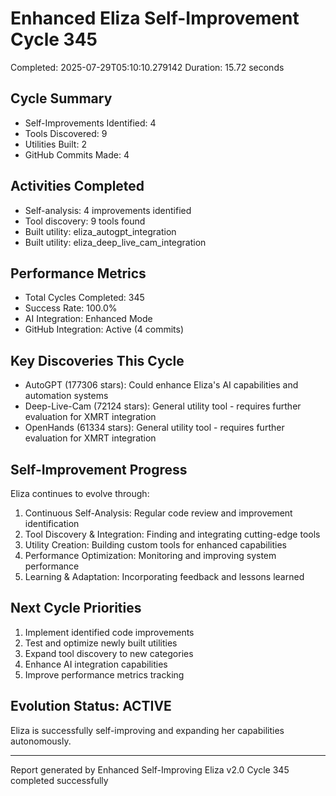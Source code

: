 # Enhanced Eliza Self-Improvement Cycle 345
Completed: 2025-07-29T05:10:10.279142
Duration: 15.72 seconds

## Cycle Summary
- Self-Improvements Identified: 4
- Tools Discovered: 9
- Utilities Built: 2
- GitHub Commits Made: 4

## Activities Completed
- Self-analysis: 4 improvements identified
- Tool discovery: 9 tools found
- Built utility: eliza_autogpt_integration
- Built utility: eliza_deep_live_cam_integration

## Performance Metrics
- Total Cycles Completed: 345
- Success Rate: 100.0%
- AI Integration: Enhanced Mode
- GitHub Integration: Active (4 commits)

## Key Discoveries This Cycle
- AutoGPT (177306 stars): Could enhance Eliza's AI capabilities and automation systems
- Deep-Live-Cam (72124 stars): General utility tool - requires further evaluation for XMRT integration
- OpenHands (61334 stars): General utility tool - requires further evaluation for XMRT integration

## Self-Improvement Progress
Eliza continues to evolve through:
1. Continuous Self-Analysis: Regular code review and improvement identification
2. Tool Discovery & Integration: Finding and integrating cutting-edge tools
3. Utility Creation: Building custom tools for enhanced capabilities
4. Performance Optimization: Monitoring and improving system performance
5. Learning & Adaptation: Incorporating feedback and lessons learned

## Next Cycle Priorities
1. Implement identified code improvements
2. Test and optimize newly built utilities
3. Expand tool discovery to new categories
4. Enhance AI integration capabilities
5. Improve performance metrics tracking

## Evolution Status: ACTIVE
Eliza is successfully self-improving and expanding her capabilities autonomously.

---
Report generated by Enhanced Self-Improving Eliza v2.0
Cycle 345 completed successfully
